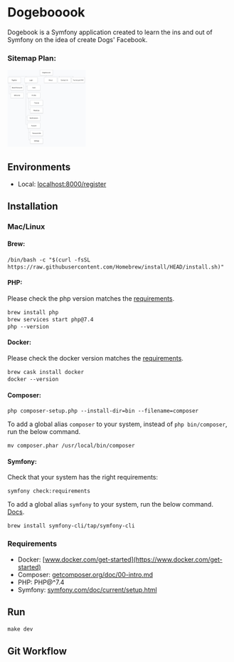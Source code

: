 # Dogebooook
Dogebook is a Symfony application created to learn the ins and out of Symfony on the idea of create Dogs' Facebook.

### Sitemap Plan:
   <p><img src="https://github.com/moj124/dogebook/blob/main/public/resources/images/sitemap.png" width="35%"><p>

## Environments
- Local: [localhost:8000/register](https://localhost:8000/register)
## Installation

### Mac/Linux

#### Brew:
```
/bin/bash -c "$(curl -fsSL https://raw.githubusercontent.com/Homebrew/install/HEAD/install.sh)"
```

#### PHP: 

Please check the php version matches the [requirements](#requirements).

```
brew install php
brew services start php@7.4
php --version
```

#### Docker:

Please check the docker version matches the [requirements](#requirements).

```
brew cask install docker
docker --version
```

#### Composer:
```
php composer-setup.php --install-dir=bin --filename=composer
```

To add a global alias `composer` to your system, instead of `php bin/composer`, run the below command. 
```
mv composer.phar /usr/local/bin/composer
```

#### Symfony:

Check that your system has the right requirements:

```
symfony check:requirements
```

To add a global alias `symfony` to your system, run the below command. [Docs](https://symfony.com/download). 

```
brew install symfony-cli/tap/symfony-cli
```

### Requirements
- Docker: [www.docker.com/get-started](https://www.docker.com/get-started)
- Composer: [getcomposer.org/doc/00-intro.md](https://getcomposer.org/doc/00-intro.md)
- PHP: PHP@^7.4
- Symfony: [symfony.com/doc/current/setup.html](https://symfony.com/doc/current/setup.html)
## Run
```
make dev
```
## Git Workflow
